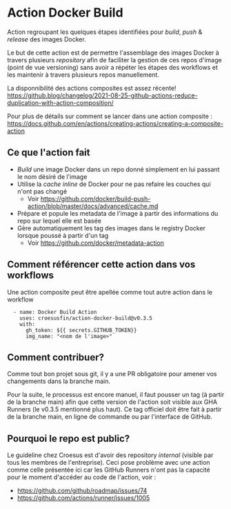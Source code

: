 # Action Docker Build

Action regroupant les quelques étapes identifiées pour _build_, _push_ & _release_ des images Docker.

Le but de cette action est de permettre l'assemblage des images Docker à travers plusieurs _repository_ afin de
faciliter la gestion de ces repos d'image (point de vue versioning) sans avoir a répéter les étapes des workflows et les
maintenir à travers plusieurs repos manuellement.

La disponnibilité des actions composites est assez récente!
https://github.blog/changelog/2021-08-25-github-actions-reduce-duplication-with-action-composition/

Pour plus de détails sur comment se lancer dans une action composite :
https://docs.github.com/en/actions/creating-actions/creating-a-composite-action

## Ce que l'action fait

- _Build_ une image Docker dans un repo donné simplement en lui passant le nom désiré de l'image
- Utilise la _cache inline_ de Docker pour ne pas refaire les couches qui n'ont pas changé
    - Voir https://github.com/docker/build-push-action/blob/master/docs/advanced/cache.md
- Prépare et popule les metadata de l'image à partir des informations du repo sur lequel elle est basée
- Gère automatiquement les tag des images dans le registry Docker lorsque poussé à partir d'un tag
    - Voir https://github.com/docker/metadata-action
  
## Comment référencer cette action dans vos workflows

Une action composite peut être apellée comme tout autre action dans le workflow

```
  - name: Docker Build Action
    uses: croesusfin/action-docker-build@v0.3.5
    with:
      gh_token: ${{ secrets.GITHUB_TOKEN}}
      img_name: "<nom de l'image>"
```

## Comment contribuer?

Comme tout bon projet sous git, il y a une PR obligatoire pour amener vos changements dans la branche main.

Pour la suite, le processus est encore manuel, il faut pousser un tag (à partir de la branche main) afin que cette
version de l'action soit visible aux GHA Runners (le v0.3.5 mentionné plus haut). Ce tag officiel doit être fait à
partir de la branche main, en ligne de commande ou par l'interface de GitHub.

## Pourquoi le repo est public?

Le guideline chez Croesus est d'avoir des repository _internal_ (visible par tous les membres de l'entreprise). Ceci
pose problème avec une action comme celle présentée ici car les GitHub Runners n'ont pas la capacité pour le moment
d'accéder au code de l'action, voir :

- https://github.com/github/roadmap/issues/74
- https://github.com/actions/runner/issues/1005
